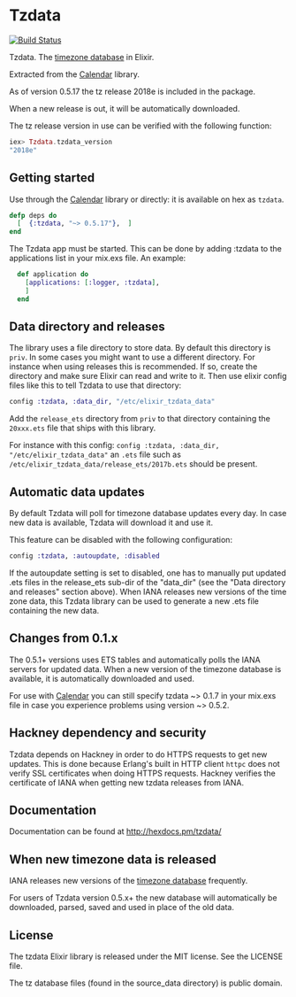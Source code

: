 Tzdata
======

[![Build
Status](https://travis-ci.org/lau/tzdata.svg?branch=master)](https://travis-ci.org/lau/tzdata)

Tzdata. The [timezone database](https://www.iana.org/time-zones) in Elixir.

Extracted from the [Calendar](https://github.com/lau/calendar) library.

As of version 0.5.17 the tz release 2018e
is included in the package.

When a new release is out, it will be automatically downloaded.

The tz release version in use can be verified with the following function:

```elixir
iex> Tzdata.tzdata_version
"2018e"
```

## Getting started

Use through the [Calendar](https://github.com/lau/calendar) library
or directly: it is available on hex as `tzdata`.

```elixir
defp deps do
  [  {:tzdata, "~> 0.5.17"},  ]
end
```

The Tzdata app must be started. This can be done by adding :tzdata to
the applications list in your mix.exs file. An example:

```elixir
  def application do
    [applications: [:logger, :tzdata],
    ]
  end
```

## Data directory and releases

The library uses a file directory to store data. By default this directory
is `priv`. In some cases you might want to use a different directory. For
instance when using releases this is recommended. If so, create the directory and
make sure Elixir can read and write to it. Then use elixir config files like this
to tell Tzdata to use that directory:

```elixir
config :tzdata, :data_dir, "/etc/elixir_tzdata_data"
```

Add the `release_ets` directory from `priv` to that directory
containing the `20xxx.ets` file that ships with this library.

For instance with this config: `config :tzdata, :data_dir, "/etc/elixir_tzdata_data"`
an `.ets` file such as `/etc/elixir_tzdata_data/release_ets/2017b.ets` should be present.

## Automatic data updates

By default Tzdata will poll for timezone database updates every day.
In case new data is available, Tzdata will download it and use it.

This feature can be disabled with the following configuration:

```elixir
config :tzdata, :autoupdate, :disabled
```

If the autoupdate setting is set to disabled, one has to manually put updated .ets files
in the release_ets sub-dir of the "data_dir" (see the "Data directory and releases" section above).
When IANA releases new versions of the time zone data, this Tzdata library can be used to generate
a new .ets file containing the new data.

## Changes from 0.1.x

The 0.5.1+ versions uses ETS tables and automatically polls the IANA
servers for updated data. When a new version of the timezone database
is available, it is automatically downloaded and used.

For use with [Calendar](https://github.com/lau/calendar) you can still
specify tzdata ~> 0.1.7 in your mix.exs file in case you experience problems
using version ~> 0.5.2.


## Hackney dependency and security

Tzdata depends on Hackney in order to do HTTPS requests to get new updates. This is done because Erlang's built in HTTP client `httpc` does not verify SSL certificates when doing HTTPS requests. Hackney verifies the certificate of IANA when getting new tzdata releases from IANA.

## Documentation

Documentation can be found at http://hexdocs.pm/tzdata/

## When new timezone data is released

IANA releases new versions of the [timezone database](https://www.iana.org/time-zones) frequently.

For users of Tzdata version 0.5.x+ the new database will automatically
be downloaded, parsed, saved and used in place of the old data.

## License

The tzdata Elixir library is released under the MIT license. See the LICENSE file.

The tz database files (found in the source_data directory) is public domain.
